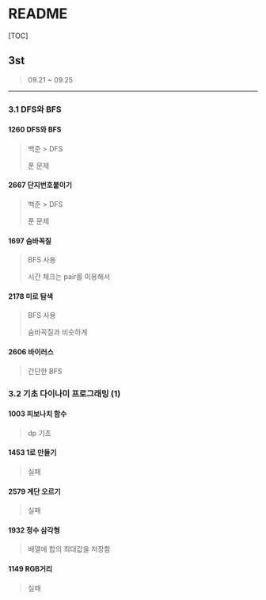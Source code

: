 # README

[TOC]

## 3st



> 09.21 ~ 09.25



---

### 3.1 DFS와 BFS



#### 1260 DFS와 BFS

> 백준 > DFS
>
> 푼 문제



#### 2667 단지번호붙이기

> 백준 > DFS
>
> 푼 문제



#### 1697 숨바꼭질

> BFS 사용
>
> 시간 체크는 pair를 이용해서



#### 2178 미로 탐색

> BFS 사용
>
> 숨바꼭질과 비슷하게



#### 2606 바이러스

> 간단한 BFS





### 3.2 기초 다이나미 프로그래밍 (1)



#### 1003 피보나치 함수

> dp 기초



#### 1453 1로 만들기

> 실패



#### 2579 계단 오르기

> 실패



#### 1932 정수 삼각형

> 배열에 합의 최대값을 저장함



#### 1149 RGB거리

> 실패